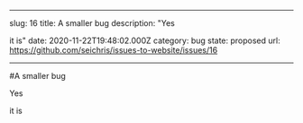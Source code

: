 ---

slug: 16
title: A smaller bug
description: "Yes

it is"
date: 2020-11-22T19:48:02.000Z
category: bug
state: proposed
url: https://github.com/seichris/issues-to-website/issues/16

----
#A smaller bug

Yes

it is